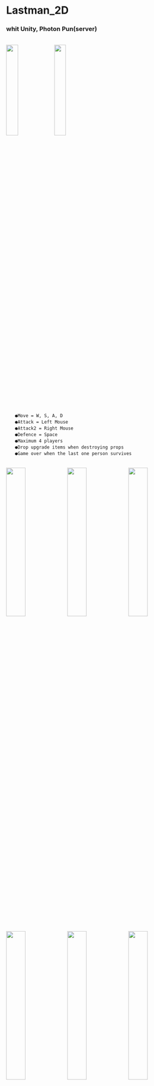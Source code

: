 # Lastman_2D

### whit Unity, Photon Pun(server)
\
<img src = "https://user-images.githubusercontent.com/79827366/230386182-0a268c35-4a2b-4825-be42-e4dfccd00f66.png" width="25%" height="25%">
<img src = "https://user-images.githubusercontent.com/79827366/230385678-3e0b1a57-3262-452b-8dc1-993af5f98720.png" width="25%" height="25%">

```
　　●Move = W, S, A, D 
　　●Attack = Left Mouse
　　●Attack2 = Right Mouse
　　●Defence = Space
　　●Maximum 4 players
　　●Drop upgrade items when destroying props
　　●Game over when the last one person survives
```

\
<img src = "https://user-images.githubusercontent.com/79827366/230383839-69bc870b-fedd-45c9-b9d1-2bf9b6776718.png" width="32%" height="32%">
<img src = "https://github.com/Box-In-Box/Lastman_2D/assets/79827366/99431069-5fc7-438d-becb-47bd1ef7ca5e" width="32%" height="32%">
<img src = "https://github.com/Box-In-Box/Lastman_2D/assets/79827366/1fa14376-9fc2-4f16-9dd3-2d8ce35fd40e" width="32%" height="32%">
<img src = "https://github.com/Box-In-Box/Lastman_2D/assets/79827366/99205228-6d2b-45f4-bc7e-d02841de29c4" width="32%" height="32%">
<img src = "https://github.com/Box-In-Box/Lastman_2D/assets/79827366/8b95f07a-56f2-45a1-accc-8b30716a6307" width="32%" height="32%">
<img src = "https://github.com/Box-In-Box/Lastman_2D/assets/79827366/7525bccc-93f1-4018-9b92-b3adb3406658" width="32%" height="32%">
